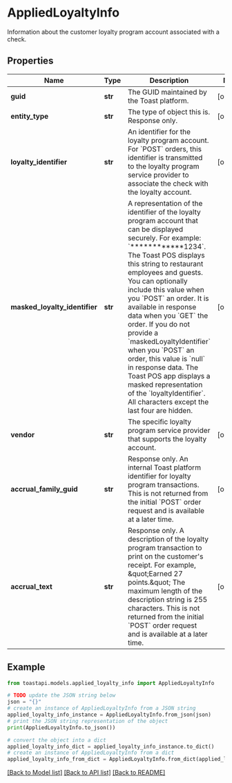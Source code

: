 # AppliedLoyaltyInfo

Information about the customer loyalty program account associated with a check.

## Properties

Name | Type | Description | Notes
------------ | ------------- | ------------- | -------------
**guid** | **str** | The GUID maintained by the Toast platform. | [optional] 
**entity_type** | **str** | The type of object this is. Response only. | [optional] 
**loyalty_identifier** | **str** | An identifier for the loyalty program account. For &#x60;POST&#x60; orders, this identifier is transmitted to the loyalty program service provider to associate the check with the loyalty account. | [optional] 
**masked_loyalty_identifier** | **str** | A representation of the identifier of the loyalty program account that can be displayed securely. For example: &#x60;************1234&#x60;. The Toast POS displays this string to restaurant employees and guests.  You can optionally include this value when you &#x60;POST&#x60; an order. It is available in response data when you &#x60;GET&#x60; the order.  If you do not provide a &#x60;maskedLoyaltyIdentifier&#x60; when you &#x60;POST&#x60; an order, this value is &#x60;null&#x60; in response data.  The Toast POS app displays a masked representation of the &#x60;loyaltyIdentifier&#x60;. All characters except the last four are hidden.  | [optional] 
**vendor** | **str** | The specific loyalty program service provider that supports the loyalty account. | [optional] 
**accrual_family_guid** | **str** | Response only. An internal Toast platform identifier for loyalty program transactions.  This is not returned from the initial &#x60;POST&#x60; order request and is available at a later time.  | [optional] 
**accrual_text** | **str** | Response only. A description of the loyalty program transaction to print on the customer&#39;s receipt. For example, \&quot;Earned 27 points.\&quot;  The maximum length of the description string is 255 characters.  This is not returned from the initial &#x60;POST&#x60; order request and is available at a later time.  | [optional] 

## Example

```python
from toastapi.models.applied_loyalty_info import AppliedLoyaltyInfo

# TODO update the JSON string below
json = "{}"
# create an instance of AppliedLoyaltyInfo from a JSON string
applied_loyalty_info_instance = AppliedLoyaltyInfo.from_json(json)
# print the JSON string representation of the object
print(AppliedLoyaltyInfo.to_json())

# convert the object into a dict
applied_loyalty_info_dict = applied_loyalty_info_instance.to_dict()
# create an instance of AppliedLoyaltyInfo from a dict
applied_loyalty_info_from_dict = AppliedLoyaltyInfo.from_dict(applied_loyalty_info_dict)
```
[[Back to Model list]](../README.md#documentation-for-models) [[Back to API list]](../README.md#documentation-for-api-endpoints) [[Back to README]](../README.md)



